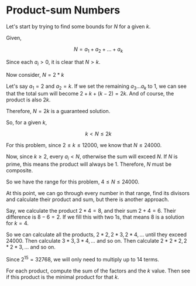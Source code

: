 # Product-sum Numbers

Let's start by trying to find some bounds for $N$ for a given $k$.

Given,

$$
N = a_1 + a_2 + \dots + a_k
$$

Since each $a_i > 0$, it is clear that $N > k$.

Now consider, $N = 2 * k$

Let's say $a_1 = 2$ and $a_2 = k$. If we set the remaining $a_3 \dots a_k$ to 1, we can see that the total sum will become $2 + k + (k - 2) = 2k$. And of course, the product is also $2k$.

Therefore, $N = 2k$ is a guaranteed solution.

So, for a given $k$,

$$
k \lt N \le 2k
$$

For this problem, since $2 \le k \le 12000$, we know that $N \le 24000$.

Now, since $k \ge 2$, every $a_i < N$, otherwise the sum will exceed $N$. If $N$ is prime, this means the product will always be 1. Therefore, $N$ must be composite.

So we have the range for this problem, $4 \le N \le 24000$.

At this point, we can go through every number in that range, find its divisors and calculate their product and sum, but there is another approach.

Say, we calculate the product $2 * 4 = 8$, and their sum $2 + 4 = 6$. Their difference is $8 - 6 = 2$. If we fill this with two 1s, that means $8$ is a solution for $k = 4$.

So we can calculate all the products, $2 * 2, 2 * 3, 2 * 4, \dots$ until they exceed $24000$. Then calculate $3 * 3, 3 * 4, \dots$ and so on. Then calculate $2 * 2 * 2, 2 * 2 * 3, \dots$ and so on.

Since $2^{15} = 32768$, we will only need to multiply up to 14 terms.

For each product, compute the sum of the factors and the $k$ value. Then see if this product is the minimal product for that $k$.
